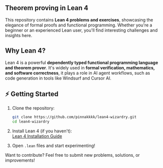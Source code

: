 ## Theorem proving in Lean 4

This repository contains **Lean 4 problems and exercises**, showcasing the elegance of formal proofs and functional programming. Whether you're a beginner or an experienced Lean user, you'll find interesting challenges and insights here.  

## Why Lean 4?  
Lean 4 is a powerful **dependently typed functional programming language and theorem prover**. It's widely used in **formal verification, mathematics, and software correctness**, it plays a role in AI agent workflows, such as code generation in tools like Windsurf and Cursor AI.  

## ⚡ Getting Started  
1. Clone the repository:  
   ```sh
   git clone https://github.com/pinnakkkk/lean4-wizardry.git
   cd lean4-wizardry
2. Install Lean 4 (if you haven't): <br>
    [Lean 4 Installation Guide](https://lean-lang.org/documentation/setup/#setting-up-lean)

3. Open ```.lean``` files and start experimenting!

Want to contribute? Feel free to submit new problems, solutions, or improvements!